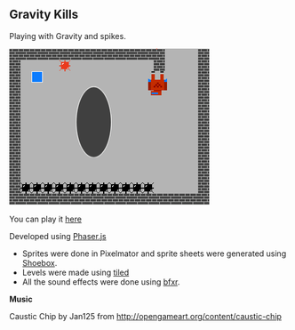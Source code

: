 ##  Gravity Kills 

Playing with Gravity and spikes.

![screenshot](screenshot.png)

You can play it [here](http://divideby5.com/games/gravity_kills/)

Developed using [Phaser.js](http://phaser.io)


*  Sprites were done in Pixelmator and sprite sheets were generated using [Shoebox](http://renderhjs.net/shoebox/).
*  Levels were made using [tiled](http://www.mapeditor.org/)
*  All the sound effects were done using [bfxr](http://bfxr.net).

**Music**


Caustic Chip by Jan125 from http://opengameart.org/content/caustic-chip


